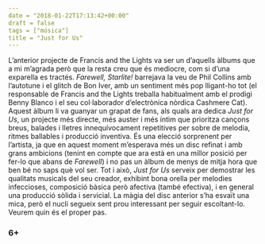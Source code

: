 ```yaml
---
date = "2018-01-22T17:13:42+00:00"
draft = false
tags = ["música"]
title = "Just for Us"
---
```

<!-- more -->

L’anterior projecte de Francis and the Lights va ser un d’aquells àlbums que a mi m’agrada però que la resta creu que és mediocre, com si d’una exparella es tractés. *Farewell, Starlite!* barrejava la veu de Phil Collins amb l’autotune i el glitch de Bon Iver, amb un sentiment més pop lligant-ho tot (el responsable de Francis and the Lights treballa habitualment amb el prodigi Benny Blanco i el seu col·laborador d’electrònica nòrdica Cashmere Cat). Aquest àlbum li va guanyar un grapat de fans, als quals ara dedica *Just for Us*, un projecte més directe, més auster i més íntim que prioritza cançons breus, balades i lletres innequívocament repetitives per sobre de melodia, ritmes ballables i producció inventiva. És una elecció sorprenent per l’artista, ja que en aquest moment m’esperava més un disc refinat i amb grans ambicions (tenint en compte que ara està en una millor posició per fer-lo que abans de *Farewell*) i no pas un àlbum de menys de mitja hora que ben bé  no saps què vol ser. Tot i això, *Just for Us* serveix per demostrar les qualitats musicals del seu creador, exhibint bona orella per melodies infeccioses, composició bàsica però afectiva (també efectiva), i en general una producció sòlida i servicial. La màgia del disc anterior s’ha esvaït una mica, però el nucli segueix sent prou interessant per seguir escoltant-lo. Veurem quin és el proper pas. 

### 6+